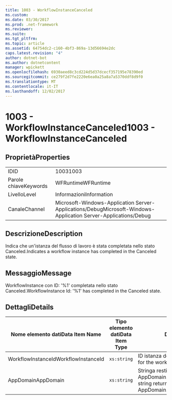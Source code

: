 ```yaml
---
title: 1003 - WorkflowInstanceCanceled
ms.custom: 
ms.date: 03/30/2017
ms.prod: .net-framework
ms.reviewer: 
ms.suite: 
ms.tgt_pltfrm: 
ms.topic: article
ms.assetid: 64754dc2-c160-4bf3-869a-13d56694e2dc
caps.latest.revision: "4"
author: dotnet-bot
ms.author: dotnetcontent
manager: wpickett
ms.openlocfilehash: 6930aeed8c3cd224d5d37dcecf357195e78390ed
ms.sourcegitcommit: ce279f2d7fe2220e6ea0a25a8a7a5370ddf8d9f0
ms.translationtype: MT
ms.contentlocale: it-IT
ms.lasthandoff: 12/02/2017
---
```

# <a name="1003---workflowinstancecanceled"></a><span data-ttu-id="3d5af-102">1003 - WorkflowInstanceCanceled</span><span class="sxs-lookup"><span data-stu-id="3d5af-102">1003 - WorkflowInstanceCanceled</span></span>
## <a name="properties"></a><span data-ttu-id="3d5af-103">Proprietà</span><span class="sxs-lookup"><span data-stu-id="3d5af-103">Properties</span></span>  
  
|||  
|-|-|  
|<span data-ttu-id="3d5af-104">ID</span><span class="sxs-lookup"><span data-stu-id="3d5af-104">ID</span></span>|<span data-ttu-id="3d5af-105">1003</span><span class="sxs-lookup"><span data-stu-id="3d5af-105">1003</span></span>|  
|<span data-ttu-id="3d5af-106">Parole chiave</span><span class="sxs-lookup"><span data-stu-id="3d5af-106">Keywords</span></span>|<span data-ttu-id="3d5af-107">WFRuntime</span><span class="sxs-lookup"><span data-stu-id="3d5af-107">WFRuntime</span></span>|  
|<span data-ttu-id="3d5af-108">Livello</span><span class="sxs-lookup"><span data-stu-id="3d5af-108">Level</span></span>|<span data-ttu-id="3d5af-109">Informazioni</span><span class="sxs-lookup"><span data-stu-id="3d5af-109">Information</span></span>|  
|<span data-ttu-id="3d5af-110">Canale</span><span class="sxs-lookup"><span data-stu-id="3d5af-110">Channel</span></span>|<span data-ttu-id="3d5af-111">Microsoft-Windows-Application Server-Applications/Debug</span><span class="sxs-lookup"><span data-stu-id="3d5af-111">Microsoft-Windows-Application Server-Applications/Debug</span></span>|  
  
## <a name="description"></a><span data-ttu-id="3d5af-112">Descrizione</span><span class="sxs-lookup"><span data-stu-id="3d5af-112">Description</span></span>  
 <span data-ttu-id="3d5af-113">Indica che un'istanza del flusso di lavoro è stata completata nello stato Canceled.</span><span class="sxs-lookup"><span data-stu-id="3d5af-113">Indicates a workflow instance has completed in the Canceled state.</span></span>  
  
## <a name="message"></a><span data-ttu-id="3d5af-114">Messaggio</span><span class="sxs-lookup"><span data-stu-id="3d5af-114">Message</span></span>  
 <span data-ttu-id="3d5af-115">WorkflowInstance con ID: '%1' completata nello stato Canceled.</span><span class="sxs-lookup"><span data-stu-id="3d5af-115">WorkflowInstance Id: '%1' has completed in the Canceled state.</span></span>  
  
## <a name="details"></a><span data-ttu-id="3d5af-116">Dettagli</span><span class="sxs-lookup"><span data-stu-id="3d5af-116">Details</span></span>  
  
|<span data-ttu-id="3d5af-117">Nome elemento dati</span><span class="sxs-lookup"><span data-stu-id="3d5af-117">Data Item Name</span></span>|<span data-ttu-id="3d5af-118">Tipo elemento dati</span><span class="sxs-lookup"><span data-stu-id="3d5af-118">Data Item Type</span></span>|<span data-ttu-id="3d5af-119">Descrizione</span><span class="sxs-lookup"><span data-stu-id="3d5af-119">Description</span></span>|  
|--------------------|--------------------|-----------------|  
|<span data-ttu-id="3d5af-120">WorkflowInstanceId</span><span class="sxs-lookup"><span data-stu-id="3d5af-120">WorkflowInstanceId</span></span>|`xs:string`|<span data-ttu-id="3d5af-121">ID istanza del flusso di lavoro.</span><span class="sxs-lookup"><span data-stu-id="3d5af-121">The instance id for the workflow</span></span>|  
|<span data-ttu-id="3d5af-122">AppDomain</span><span class="sxs-lookup"><span data-stu-id="3d5af-122">AppDomain</span></span>|`xs:string`|<span data-ttu-id="3d5af-123">Stringa restituita da AppDomain.CurrentDomain.FriendlyName.</span><span class="sxs-lookup"><span data-stu-id="3d5af-123">The string returned by AppDomain.CurrentDomain.FriendlyName.</span></span>|
